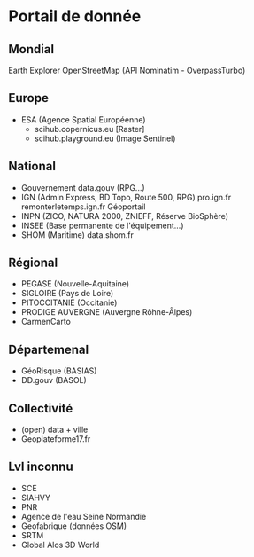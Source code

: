 # Portail de donnée
## Mondial
Earth Explorer
OpenStreetMap (API Nominatim - OverpassTurbo)
## Europe
* ESA (Agence Spatial Européenne)
	* scihub.copernicus.eu [Raster]
	* scihub.playground.eu (Image Sentinel)

## National
* Gouvernement
	data.gouv (RPG...)
* IGN (Admin Express, BD Topo, Route 500, RPG)
	pro.ign.fr
	remonterletemps.ign.fr
	Géoportail
* INPN (ZICO, NATURA 2000, ZNIEFF, Réserve BioSphère)
* INSEE (Base permanente de l'équipement...)
* SHOM (Maritime)
	data.shom.fr

## Régional
* PEGASE (Nouvelle-Aquitaine)
* SIGLOIRE (Pays de Loire)
* PITOCCITANIE (Occitanie)
* PRODIGE AUVERGNE (Auvergne Rôhne-Âlpes)
* CarmenCarto

## Départemenal
* GéoRisque (BASIAS)
* DD.gouv (BASOL)

## Collectivité
* (open) data + ville
* Geoplateforme17.fr

## Lvl inconnu
* SCE
* SIAHVY
* PNR
* Agence de l'eau Seine Normandie
* Geofabrique (données OSM)
* SRTM
* Global Alos 3D World
